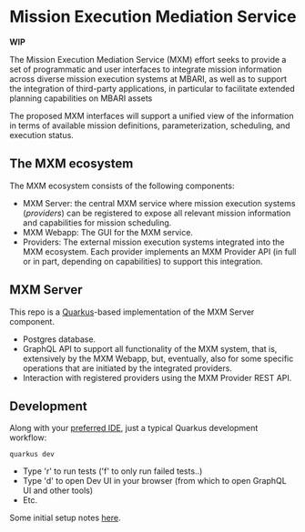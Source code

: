 # Mission Execution Mediation Service

**WIP**

The Mission Execution Mediation Service (MXM) effort seeks to provide a set of
programmatic and user interfaces to integrate mission information across
diverse mission execution systems at MBARI, as well as to support the integration
of third-party applications, in particular to facilitate extended planning
capabilities on MBARI assets

The proposed MXM interfaces will support a unified view of the information in terms
of available mission definitions, parameterization, scheduling, and execution status.

## The MXM ecosystem

The MXM ecosystem consists of the following components:

- MXM Server: the central MXM service where mission execution systems (_providers_) 
  can be registered to expose all relevant mission information and capabilities for
  mission scheduling.
- MXM Webapp: The GUI for the MXM service.
- Providers: The external mission execution systems integrated into the MXM ecosystem.
  Each provider implements an MXM Provider API (in full or in part, depending on capabilities)
  to support this integration.

## MXM Server

This repo is a [Quarkus](https://quarkus.io/)-based implementation of the MXM Server component.

- Postgres database.
- GraphQL API to support all functionality of the MXM system,
  that is, extensively by the MXM Webapp,
  but, eventually, also for some specific operations that are initiated by the integrated providers.
- Interaction with registered providers using the MXM Provider REST API.

## Development

Along with your [preferred IDE](https://quarkus.io/guides/ide-tooling),
just a typical Quarkus development workflow:

```
quarkus dev
```

- Type 'r' to run tests ('f' to only run failed tests..)
- Type 'd' to open Dev UI in your browser (from which to open GraphQL UI and other tools)
- Etc.

Some initial setup notes [here](misc/initial-setup.md).
